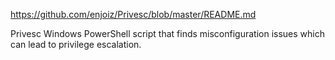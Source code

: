 https://github.com/enjoiz/Privesc/blob/master/README.md

Privesc
Windows PowerShell script that finds misconfiguration issues which can lead to privilege escalation.
